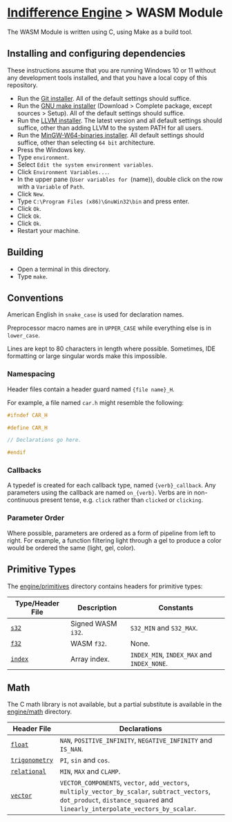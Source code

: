 # [Indifference Engine](../../readme.md) > WASM Module

The WASM Module is written using C, using Make as a build tool.

## Installing and configuring dependencies

These instructions assume that you are running Windows 10 or 11 without any
development tools installed, and that you have a local copy of this repository.

- Run the [Git installer](https://git-scm.com/).  All of the default settings
  should suffice.
- Run the
  [GNU make installer](https://gnuwin32.sourceforge.net/packages/make.htm)
  (Download > Complete package, except sources > Setup).  All of the default
  settings should suffice.
- Run the [LLVM installer](https://releases.llvm.org/).  The latest version
  and all default settings should suffice, other than adding LLVM to the system
  PATH for all users.
- Run the
  [MinGW-W64-binaries installer](https://github.com/niXman/mingw-builds-binaries).
  All default settings should suffice, other than selecting `64 bit`
  architecture.
- Press the Windows key.
- Type `environment`.
- Select `Edit the system environment variables`.
- Click `Environment Variables...`.
- In the upper pane (`User variables for `(name)), double click on the row with
  a `Variable` of `Path`.
- Click `New`.
- Type `C:\Program Files (x86)\GnuWin32\bin` and press enter.
- Click `Ok`.
- Click `Ok`.
- Click `Ok`.
- Restart your machine.

## Building

- Open a terminal in this directory.
- Type `make`.

## Conventions

American English in `snake_case` is used for declaration names.

Preprocessor macro names are in `UPPER_CASE` while everything else is in
`lower_case`.

Lines are kept to 80 characters in length where possible.  Sometimes, IDE
formatting or large singular words make this impossible.

### Namespacing

Header files contain a header guard named `{file name}_H`.

For example, a file named `car.h` might resemble the following:

```c
#ifndef CAR_H

#define CAR_H

// Declarations go here.

#endif
```

### Callbacks

A typedef is created for each callback type, named `{verb}_callback`.  Any
parameters using the callback are named `on_{verb}`.  Verbs are in
non-continuous present tense, e.g. `click` rather than `clicked` or `clicking`.

### Parameter Order

Where possible, parameters are ordered as a form of pipeline from left to right.
For example, a function filtering light through a gel to produce a color would
be ordered the same (light, gel, color).

## Primitive Types

The [engine/primitives](./deliverables/wasm_module/source/engine/primitives)
directory contains headers for primitive types:

| Type/Header File                              | Description        | Constants                                  |
| --------------------------------------------- | ------------------ | ------------------------------------------ |
| [`s32`](./source/engine/primitives/s32.h)     | Signed WASM `i32`. | `S32_MIN` and `S32_MAX`.                   |
| [`f32`](./source/engine/primitives/f32.h)     | WASM `f32`.        | None.                                      |
| [`index`](./source/engine/primitives/index.h) | Array index.       | `INDEX_MIN`, `INDEX_MAX` and `INDEX_NONE`. |

## Math

The C math library is not available, but a partial substitute is available in
the [engine/math](./source/engine/math) directory.

| Header File                                           | Declarations                                                                                                                                                                   |
| ----------------------------------------------------- | ------------------------------------------------------------------------------------------------------------------------------------------------------------------------------ |
| [`float`](./source/engine/math/float.h)               | `NAN`, `POSITIVE_INFINITY`, `NEGATIVE_INFINITY` and `IS_NAN`.                                                                                                                  |
| [`trigonometry`](./source/engine/math/trigonometry.h) | `PI`, `sin` and `cos`.                                                                                                                                                         |
| [`relational`](./source/engine/math/relational.h)     | `MIN`, `MAX` and `CLAMP`.                                                                                                                                                      |
| [`vector`](./source/engine/math/vector.h)             | `VECTOR_COMPONENTS`, `vector`, `add_vectors`, `multiply_vector_by_scalar`, `subtract_vectors`, `dot_product`, `distance_squared` and `linearly_interpolate_vectors_by_scalar`. |
